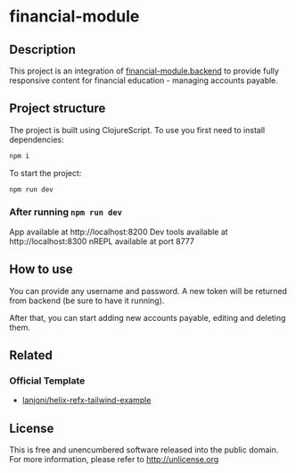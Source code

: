 # financial-module

## Description

This project is an integration of [financial-module.backend](https://github.com/abreparenteses/financial-module.backend) to provide fully responsive content for financial education - managing accounts payable.

## Project structure

The project is built using ClojureScript. To use you first need to install dependencies:
```bash
npm i
```

To start the project:
```bash
npm run dev
```

### After running `npm run dev`
App available at http://localhost:8200
Dev tools available at http://localhost:8300
nREPL available at port 8777

## How to use

You can provide any username and password. A new token will be returned from backend (be sure to have it running).

After that, you can start adding new accounts payable, editing and deleting them.

## Related

### Official Template
- [lanjoni/helix-refx-tailwind-example](https://github.com/lanjoni/helix-refx-tailwind-example)

## License
This is free and unencumbered software released into the public domain.  
For more information, please refer to <http://unlicense.org>
